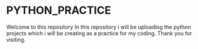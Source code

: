 # PYTHON_PRACTICE
Welcome to this repository
 In this repository i will be uploading the python projects which i will be creating as a practice for my coding.
Thank you for visiting.
